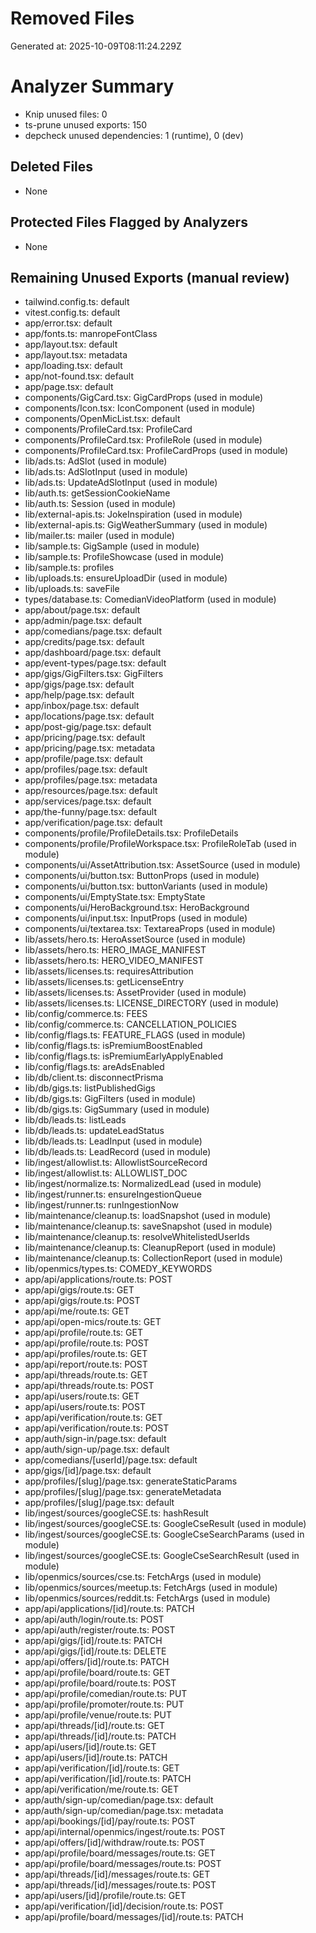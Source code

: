 # Removed Files

Generated at: 2025-10-09T08:11:24.229Z

# Analyzer Summary

- Knip unused files: 0
- ts-prune unused exports: 150
- depcheck unused dependencies: 1 (runtime), 0 (dev)

## Deleted Files
- None

## Protected Files Flagged by Analyzers
- None

## Remaining Unused Exports (manual review)
- tailwind.config.ts: default
- vitest.config.ts: default
- app/error.tsx: default
- app/fonts.ts: manropeFontClass
- app/layout.tsx: default
- app/layout.tsx: metadata
- app/loading.tsx: default
- app/not-found.tsx: default
- app/page.tsx: default
- components/GigCard.tsx: GigCardProps (used in module)
- components/Icon.tsx: IconComponent (used in module)
- components/OpenMicList.tsx: default
- components/ProfileCard.tsx: ProfileCard
- components/ProfileCard.tsx: ProfileRole (used in module)
- components/ProfileCard.tsx: ProfileCardProps (used in module)
- lib/ads.ts: AdSlot (used in module)
- lib/ads.ts: AdSlotInput (used in module)
- lib/ads.ts: UpdateAdSlotInput (used in module)
- lib/auth.ts: getSessionCookieName
- lib/auth.ts: Session (used in module)
- lib/external-apis.ts: JokeInspiration (used in module)
- lib/external-apis.ts: GigWeatherSummary (used in module)
- lib/mailer.ts: mailer (used in module)
- lib/sample.ts: GigSample (used in module)
- lib/sample.ts: ProfileShowcase (used in module)
- lib/sample.ts: profiles
- lib/uploads.ts: ensureUploadDir (used in module)
- lib/uploads.ts: saveFile
- types/database.ts: ComedianVideoPlatform (used in module)
- app/about/page.tsx: default
- app/admin/page.tsx: default
- app/comedians/page.tsx: default
- app/credits/page.tsx: default
- app/dashboard/page.tsx: default
- app/event-types/page.tsx: default
- app/gigs/GigFilters.tsx: GigFilters
- app/gigs/page.tsx: default
- app/help/page.tsx: default
- app/inbox/page.tsx: default
- app/locations/page.tsx: default
- app/post-gig/page.tsx: default
- app/pricing/page.tsx: default
- app/pricing/page.tsx: metadata
- app/profile/page.tsx: default
- app/profiles/page.tsx: default
- app/profiles/page.tsx: metadata
- app/resources/page.tsx: default
- app/services/page.tsx: default
- app/the-funny/page.tsx: default
- app/verification/page.tsx: default
- components/profile/ProfileDetails.tsx: ProfileDetails
- components/profile/ProfileWorkspace.tsx: ProfileRoleTab (used in module)
- components/ui/AssetAttribution.tsx: AssetSource (used in module)
- components/ui/button.tsx: ButtonProps (used in module)
- components/ui/button.tsx: buttonVariants (used in module)
- components/ui/EmptyState.tsx: EmptyState
- components/ui/HeroBackground.tsx: HeroBackground
- components/ui/input.tsx: InputProps (used in module)
- components/ui/textarea.tsx: TextareaProps (used in module)
- lib/assets/hero.ts: HeroAssetSource (used in module)
- lib/assets/hero.ts: HERO_IMAGE_MANIFEST
- lib/assets/hero.ts: HERO_VIDEO_MANIFEST
- lib/assets/licenses.ts: requiresAttribution
- lib/assets/licenses.ts: getLicenseEntry
- lib/assets/licenses.ts: AssetProvider (used in module)
- lib/assets/licenses.ts: LICENSE_DIRECTORY (used in module)
- lib/config/commerce.ts: FEES
- lib/config/commerce.ts: CANCELLATION_POLICIES
- lib/config/flags.ts: FEATURE_FLAGS (used in module)
- lib/config/flags.ts: isPremiumBoostEnabled
- lib/config/flags.ts: isPremiumEarlyApplyEnabled
- lib/config/flags.ts: areAdsEnabled
- lib/db/client.ts: disconnectPrisma
- lib/db/gigs.ts: listPublishedGigs
- lib/db/gigs.ts: GigFilters (used in module)
- lib/db/gigs.ts: GigSummary (used in module)
- lib/db/leads.ts: listLeads
- lib/db/leads.ts: updateLeadStatus
- lib/db/leads.ts: LeadInput (used in module)
- lib/db/leads.ts: LeadRecord (used in module)
- lib/ingest/allowlist.ts: AllowlistSourceRecord
- lib/ingest/allowlist.ts: ALLOWLIST_DOC
- lib/ingest/normalize.ts: NormalizedLead (used in module)
- lib/ingest/runner.ts: ensureIngestionQueue
- lib/ingest/runner.ts: runIngestionNow
- lib/maintenance/cleanup.ts: loadSnapshot (used in module)
- lib/maintenance/cleanup.ts: saveSnapshot (used in module)
- lib/maintenance/cleanup.ts: resolveWhitelistedUserIds
- lib/maintenance/cleanup.ts: CleanupReport (used in module)
- lib/maintenance/cleanup.ts: CollectionReport (used in module)
- lib/openmics/types.ts: COMEDY_KEYWORDS
- app/api/applications/route.ts: POST
- app/api/gigs/route.ts: GET
- app/api/gigs/route.ts: POST
- app/api/me/route.ts: GET
- app/api/open-mics/route.ts: GET
- app/api/profile/route.ts: GET
- app/api/profile/route.ts: POST
- app/api/profiles/route.ts: GET
- app/api/report/route.ts: POST
- app/api/threads/route.ts: GET
- app/api/threads/route.ts: POST
- app/api/users/route.ts: GET
- app/api/users/route.ts: POST
- app/api/verification/route.ts: GET
- app/api/verification/route.ts: POST
- app/auth/sign-in/page.tsx: default
- app/auth/sign-up/page.tsx: default
- app/comedians/[userId]/page.tsx: default
- app/gigs/[id]/page.tsx: default
- app/profiles/[slug]/page.tsx: generateStaticParams
- app/profiles/[slug]/page.tsx: generateMetadata
- app/profiles/[slug]/page.tsx: default
- lib/ingest/sources/googleCSE.ts: hashResult
- lib/ingest/sources/googleCSE.ts: GoogleCseResult (used in module)
- lib/ingest/sources/googleCSE.ts: GoogleCseSearchParams (used in module)
- lib/ingest/sources/googleCSE.ts: GoogleCseSearchResult (used in module)
- lib/openmics/sources/cse.ts: FetchArgs (used in module)
- lib/openmics/sources/meetup.ts: FetchArgs (used in module)
- lib/openmics/sources/reddit.ts: FetchArgs (used in module)
- app/api/applications/[id]/route.ts: PATCH
- app/api/auth/login/route.ts: POST
- app/api/auth/register/route.ts: POST
- app/api/gigs/[id]/route.ts: PATCH
- app/api/gigs/[id]/route.ts: DELETE
- app/api/offers/[id]/route.ts: PATCH
- app/api/profile/board/route.ts: GET
- app/api/profile/board/route.ts: POST
- app/api/profile/comedian/route.ts: PUT
- app/api/profile/promoter/route.ts: PUT
- app/api/profile/venue/route.ts: PUT
- app/api/threads/[id]/route.ts: GET
- app/api/threads/[id]/route.ts: PATCH
- app/api/users/[id]/route.ts: GET
- app/api/users/[id]/route.ts: PATCH
- app/api/verification/[id]/route.ts: GET
- app/api/verification/[id]/route.ts: PATCH
- app/api/verification/me/route.ts: GET
- app/auth/sign-up/comedian/page.tsx: default
- app/auth/sign-up/comedian/page.tsx: metadata
- app/api/bookings/[id]/pay/route.ts: POST
- app/api/internal/openmics/ingest/route.ts: POST
- app/api/offers/[id]/withdraw/route.ts: POST
- app/api/profile/board/messages/route.ts: GET
- app/api/profile/board/messages/route.ts: POST
- app/api/threads/[id]/messages/route.ts: GET
- app/api/threads/[id]/messages/route.ts: POST
- app/api/users/[id]/profile/route.ts: GET
- app/api/verification/[id]/decision/route.ts: POST
- app/api/profile/board/messages/[id]/route.ts: PATCH
